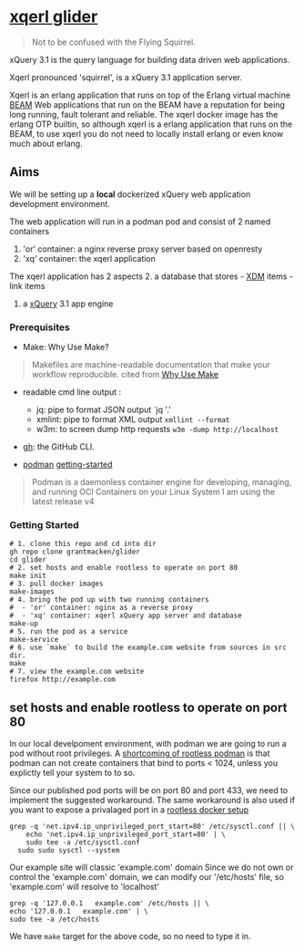 # [xqerl glider](https://en.wikipedia.org/wiki/Squirrel_glider)

>  Not to be confused with the Flying Squirrel.

xQuery 3.1 is the query language for building data driven web applications.

Xqerl pronounced 'squirrel',  is a xQuery 3.1 application server.

Xqerl is an erlang application that runs on top of the Erlang virtual machine [BEAM](https://en.wikipedia.org/wiki/BEAM_(Erlang_virtual_machine))
Web applications that run on the BEAM have a reputation for being long running, fault tolerant and reliable. 
The xqerl docker image has the erlang OTP builtin, so although xqerl is a erlang application that runs on the BEAM,
to use xqerl you do not need to locally install erlang or even know much about erlang.


## Aims 

We will be setting up a **local** dockerized xQuery web application development environment.

The  web application will run in a podman pod and consist of 2 named containers
 1. 'or' container: a nginx reverse proxy server based on openresty
 2. 'xq' container: the xqerl application

The xqerl application has 2 aspects
2. a database that stores 
    - [XDM](https://www.w3.org/TR/xpath-datamodel-31/) items
    - link items 
1. a [xQuery](https://en.wikipedia.org/wiki/XQuery) 3.1 app engine  

<!--
The goal is **remote** deployment to a single Google Compute Engine instance.
This dockerized xQuery web application deployment will serve secure HTTPS web pages from your IP domain names
 By using [SNI](https://en.wikipedia.org/wiki/Server_Name_Indication), the setup is capable of serving multiple domains. --> 

### Prerequisites

* Make: Why Use Make? 
> Makefiles are machine-readable documentation that make your workflow reproducible.
cited from [Why Use Make](https://bost.ocks.org/mike/make/)

* readable cmd line output :  
  - jq: pipe to format JSON output `jq '.'
  - xmlint: pipe to format XML output `xmllint --format`
  - w3m: to screen dump http requests `w3m -dump http://localhost`

* [gh](https://github.com/cli/cli): the GitHub CLI. 

* [podman](https://podman.io/podman)  [getting-started](https://podman.io/getting-started/installation) 
>  Podman is a daemonless container engine for developing, managing, and running OCI Containers on your Linux System
I am using the latest release v4 

### Getting Started

```
# 1. clone this repo and cd into dir
gh repo clone grantmacken/glider
cd glider
# 2. set hosts and enable rootless to operate on port 80
make init
# 3. pull docker images
make-images
# 4. bring the pod up with two running containers
#  - 'or' container: nginx as a reverse proxy
#  - 'xq' container: xqerl xQuery app server and database
make-up
# 5. run the pod as a service 
make-service
# 6. use `make` to build the example.com website from sources in src dir.
make
# 7. view the example.com website
firefox http://example.com
```

## set hosts and enable rootless to operate on port 80


In our local develpoment environment, with podman we are going to run a pod without root privileges.
A [shortcoming of rootless podman](https://github.com/containers/podman/blob/main/rootless.md) 
is that podman can not create containers that bind to ports < 1024,
unless you explictly tell your system to to so. 

Since our published pod ports will be on port 80 and port 433, 
we need to implement the suggested workaround. The same workaround is also used if
you want to expose a privalaged port in a 
[rootless docker setup](https://docs.docker.com/engine/security/rootless/#exposing-privileged-ports)

```shell
grep -q 'net.ipv4.ip_unprivileged_port_start=80' /etc/sysctl.conf || \
	echo 'net.ipv4.ip_unprivileged_port_start=80' | \
	sudo tee -a /etc/sysctl.conf
  sudo sudo sysctl --system
```

Our example site will classic 'example.com' domain
Since we do not own or control the 'example.com' domain,
we can modify our '/etc/hosts' file, so 'example.com' will resolve to 'localhost'

```shell
grep -q '127.0.0.1   example.com' /etc/hosts || \
echo '127.0.0.1   example.com' | \
sudo tee -a /etc/hosts
```

We have `make` target for the above code, so no need to type it in.


